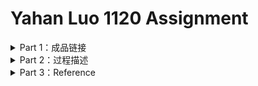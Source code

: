 # Yahan Luo 1120 Assignment
<details>
<summary> Part 1：成品链接 </summary>
  
### 成品链接

* 成品链接在此处！[请戳这里](https://readymag.com/u25494332/allthelightwecannotsee/)

* 一些小小的tip：
  * https://readymag.com/u25494332/allthelightwecannotsee/
  * **请使用Chrome浏览器！请使用Chrome浏览器！请使用Chrome浏览器！**
  * **如果打不开，请挂VPN**，**请挂VPN**，**请挂VPN**。站点在国外，我也没办法。
  * 加载速度太慢。希望可以等待一下呜呜呜呜。（其实也似乎只能等待？
  * 缩放比例在90%到110%为佳。
  * 大部分图像有交互，上下滑滑，随便点点？
  
</details>

 <details>
 <summary> Part 2：过程描述 </summary>
 
### 选题想法

这在我之前的md里面有，不再赘述。请戳[这里](https://github.com/YahanLuo/2019-Visual-Data-Journalism/tree/master/Assignment%201120)还有[这里](https://github.com/YahanLuo/2019-Visual-Data-Journalism/tree/master/Assignment%201126)。

### 制作过程

 1. **初级文本分析** （12月1日~12月5日）
 
    * 既然是做文本分析，那么文本自然是第一步。所以我的大部分资料都是围绕《所有我们看不见的光》（后简称《光》）这本书的中英文原著的文本在进行
    * 首先，我找不到纯英文版本的《光》。于是我用八爪鱼爬取了一个在线阅读的界面，把英文原文给copy了下来。将其导出成word。
    * 其次，我把里面所有的标点都去除，只留下干净的单词，导出成TXT。
    * 我最开始是企图做词频，使用了一种粗暴野蛮的方法————把txt导入在线词频网站，直接统计。
    * 但这样的问题在于，无意义的小词是最多的。比如"it","that","the"。
    * 而且，不同的网站居然结果还不一样！请看[这个](https://github.com/YahanLuo/2019-Visual-Data-Journalism/blob/master/Assignment%201220/wordfrequency.xlsx)，和[这个](https://github.com/YahanLuo/2019-Visual-Data-Journalism/blob/master/Assignment%201220/wordfrequency02.xlsx)。真的不一样。
    * 他喵了个咪的，这怎么能忍。
  
 2. **中级文本分析**（12月6日~12月7日）
 
    * 在研究了好几天R无果，既写不来词频也搞不来人物关系更分析不来情感波动之后（还被王小宁嘲笑了）
    * 我决定自己数！
    * 但是我不是要数文章。这本书的特点是 **分小节** ————写一段情节，提取一下主要的内容，打个小节。
    * 于是，我整理出了每一小节的**所属章**，**年份**，**具体日期**，**中英文标题**，**主人公**，**标题词性**。
    * 经过艰苦卓越坐痛屁股的努力，我终于摊着两本纸质书，把它给整理完了。
    * 戳[这里](https://github.com/YahanLuo/2019-Visual-Data-Journalism/blob/master/Assignment%201220/All_the_light_title_final.xlsx)看我的**小节整理清单**.
    
 3. **可视化之一**（12月7日~12月8日）
 
    * 此时的我陷入困境，拿着这些数据又有什么用呢？
    * 此时我打开了我的老朋友Tableau（要我说Tableau真的是可视化的好朋友！操作简便，图形种类也比较多，是真的可以给手足无措的我打开新世界大门的。）
    * 但是Tableau也没能给予我灵感。（S**t）
    * 我开始快乐摸鱼。（太真实了）
    * 我打开了google earth，想要看一看Saint Malo的样子。一看吓一跳————这也太美了！（我宣布，我心中的第一旅行地从雅典变成了圣马洛）
    * 言归正传，我截了沃博雷尔街4号的街景，就退出来了。
    * 但这时，我福至心灵了————为什么不用**地理可视化**呢？这本书里面那么多真实的地名，完全可以在地图上找到。
    
 4. **高级文本分析**（12月8日~12月15日）
  
    * 说干就干，我立刻着手整理了书中提到的所有**地名**，[戳这里看我的笔记](https://github.com/YahanLuo/2019-Visual-Data-Journalism/blob/master/Assignment%201220/%E5%A4%87%E6%B3%A8%202019%E5%B9%B412%E6%9C%888%E6%97%A5.pdf)
    * 因为整理，我又通读了一遍文本，突然明白，有的**意象**是在反复反复反复出现的。其实之前我就有感觉，但是没想过要去整理它。
    * 我在页边上简单整理了一下我脑子里最先出现的几个意象，居然发现两条人物线的意象可以一一对应，代表恐惧的，代表勇气的，代表亲情的。
    * 我立刻开始着手整理。
    * 我的整理方法非常粗暴：直接在微信读书里面搜索这个关键词，看它出现在哪些小节。
    * 讲道理，这是有讲究的。为什么不用词频？一个词在一个地方的反复吟咏，不能算是其多次出现。为什么不用英文小节？因为英文的整理出来的文本比较混乱，我只能看出词频，看不出它属于哪个小节。这样寻找，效率太低。而在微信读书中，我只要一搜索便出现，且我对于文本太熟悉（毕竟也读了七八遍），我基本知道漏掉了哪些，又有哪些是这个词语，但是指代的不是这个意象。
    * 在这个时候，我再一次福至心灵————既然物体可以搜索，那么**人名**为什么不可以？
    * 基于我之前的小节名称的Excel，我很快整理出一份**人物出现的小节**数的清单，并基于这两份Excel，清理了**两个人同时出现在一小节**的情况。
    * 在这里，可能我就会受到一些质疑。为什么这个算意象但哪个不算？为什么这个算人物互动但那个不算？首先，意象这个东西真的还蛮玄学，我的确也不知道有的分类方法是否可行。所以接受diss。但两个人出现在同一小节的标准，我还是有的。即两个人必须产生某种程度上的互动，比如交谈，比如一个人想起了另一个人。
    * 戳[这里](https://github.com/YahanLuo/2019-Visual-Data-Journalism/blob/master/Assignment%201220/images%20and%20relationship.xlsx)看我的整理清单（有三张表）。
    
  5. **内容框架确定**（12月8日~12月9日）
  
     * 其实这个时候我还没有开始整理意象和人名，但是看着逼近的ddl，我很着急。
     * 晚上和王思涵一起讨论的时候，我才发现原来从图的角度来说，我已经有很多内容了。确定了要做意象图，要做人物关系图，要再做一个地理可视化。
     * 以及我想把内容从书中引申出去，延展到现实的层面，让它意义更丰富。
     * 也就是在这个时候，我确定了主题 **"All the light we cannot see : About the book, beyond the page"**
     * 为什么没有中文名字？很简单，我想不出来好听的。
     * 就在8日晚上，我记得清清楚楚！我拿着ipad开始画mockup。 **那可真的是，如有神助的一夜** 真的就是一口气就把mockup给顺下来了。自己也满意。
     * 戳[这里](https://github.com/YahanLuo/2019-Visual-Data-Journalism/blob/master/Assignment%201220/mockup%20for%20all%20the%20light.pdf)，看我(精美）的 mockup。
  
  6. **可视化之二** （12月13日~12月16日）
  
     * 白天画画，晚上做图。
     * 画画靠ipad，[Procreate这个软件](https://procreate.art/)，导入老照片，描线，再加以修改。画主要人物，和艾蒂安的房子。
     * 做图本来是想用Tableau的，但是无奈配色真的不太行，于是就先在导出基本的圆圈的大小；再在ps里面修改颜色。
     * 意象图也是如此
     * 人物之间的线条也是ps画的。
     
  7. **史料收集** （12月11日~12月19日）
    
     * 这一部分主要是收集史料。
     * 这个时候我就发出痛苦的嚎叫了———为什么二战的数据集这么少！！！而且我想要的城镇死亡人数，疾病致死率，基本生活情况受影响人数什么的，全都没有。全部是统计什么飞机型号。轮船记录，你这让我怎么用？
     * 这绝不是我找不到。我连德国法国的官方在线档案库和地方在线档案库都翻过了，依然没有。
     * 后来，我仔细想了一下，这也很好理解。二战时，草菅人命的情况太多。死了人，有的时候草草掩埋一下就完事，谁来统计数量呢？**就连二战死亡的总人数，都是估算值**
     * **“此时无数胜有数”。战争的残酷，实在让我心头一紧。**
     * 当然，我还是找到了一些可用的数据和一些很不错的照片。照片主要是来自WW2这个数据库，内容之翔实，让人叹为观止。选了几张放在md上面了，自取。
   
     
  8. **第一部分：视觉呈现整合** （12月14日~12月18日）
  
     * 在视觉呈现上，我选择了一款和Wix很像的小众网页编辑器——**readymag**。虽然它需要氪金，但是，基础的操作和第一个作品的发布，都是不要钱的。
     * 在第一部分的文本上，我按照之前mockup的逻辑一路往下写。15号把文案发给苏老师看。虽然被苏老师diss了说**转折突兀**，但是由于我实在想不到一个别的组织串联的逻辑，所以也就没改。（哭哭）
     * 戳[这里](https://github.com/YahanLuo/2019-Visual-Data-Journalism/blob/master/Assignment%201220/%E4%B9%A6%E9%A1%B5%E4%B9%8B%E5%A4%96.pdf)，看我的头大的第一版文案。
     * 在第一部分的图上，我还想搞事情，企图用iframe插入一个**可拖拽的动力关系图**。其实都在hanabi做好了，但不知为何，底色改不了。真的无语。镝数倒是可以改底色，但是没有这个动力关系图。
     * 在此@苏老师催促开发部赶紧支持底色自选吧！
     * 总之，视觉呈现整合真的是，搞死我。每一个动效都要单独导出图层，再一层一层地叠加上去。尽管如此，这还是比写代码容易多了。高声感谢readymag！
     
  9. **可视化之三**（12月16日~12月19日）
  
     * 文章和后半部分的可视化元素并不多，照片，图标。当然，我在想，如何平衡这二者的比例，让人感受到真实的时候别忘了这还是一片数据新闻。
     * 不过，**这种刻意的平衡是必要的吗？**
     * 当我发现动效是可行的时候，我又开始想要搞事情了。
     * 比如最后那个部分**什么人干什么**的可视化，就一张表格几条轴的那个。我是19号下午才做的。本来的想法是直接放文案。但是实不相瞒。太丑了。
     * 所以我想了一下，觉得这样把线索明明白白展示在图上比较好。本来我的背景不是一张网格，而是一张圣马洛的地图。但是我个人觉得这个太冗杂，无效信息太多，会干扰读者。所以选择了网格作为背景。本来还有三条线索，我都删除了。只保留了核心的三个人物。
     * 也算是**在象形和抽象之间的平衡**吧。
     
 10. **第二部分：视觉呈现整合** （12月18日~12月19日）
 
     * 最后一部分整合相较于前面来说简单得多，没有了骚气的动效，画画圆，放放图，写写煽情文案，都很简单。
     * 从圣马洛的命运切入其实不在我计划之中，但我觉得这是值得一说的。
     * 最大的遗憾就是最后一部分关于Napola的数据太少，我也无力再可视化。以至于那一部分的体香看起来很单薄，感觉撑不起一个高潮迭起的结尾。
     * 后期有时间我会重做那一部分。
     * 19日晚上10点，我上传了结尾处最后一张台词图。
     * 杀青。

</details>

<details>
<summary> Part 3：Reference </summary>
  * [微信读书：《所有我们看不见的光》]（https://weread.qq.com/web/reader/f12329605c5526f12a64291kc81322c012c81e728d9d180）
  * [Litcharts: All the Light We Cannot See](https://www.litcharts.com/lit/all-the-light-we-cannot-see)
  
  * [INSTITUTE FOR HISTORICAL REVIEW: The Burning of Saint Malo *by Philip Beck*](http://www.ihr.org/jhr/v02/v02p301_Beck.html)
  * [Saint Malo 官网Data.StMalo-Agglomération](https://data.stmalo-agglomeration.fr/explore/dataset/monuments-historiques-classes-a-saint-malo/table/?sort=date&dataChart=eyJxdWVyaWVzIjpbeyJjaGFydHMiOlt7InR5cGUiOiJjb2x1bW4iLCJmdW5jIjoiQ09VTlQiLCJzY2llbnRpZmljRGlzcGxheSI6dHJ1ZSwiY29sb3IiOiIjNjZjMmE1In1dLCJ4QXhpcyI6ImRhdGUiLCJtYXhwb2ludHMiOiIiLCJ0aW1lc2NhbGUiOiJ5ZWFyIiwic29ydCI6IiIsImNvbmZpZyI6eyJkYXRhc2V0IjoibW9udW1lbnRzLWhpc3RvcmlxdWVzLWNsYXNzZXMtYS1zYWludC1tYWxvIiwib3B0aW9ucyI6eyJzb3J0IjoiZGF0ZSJ9fX1dLCJkaXNwbGF5TGVnZW5kIjp0cnVlLCJhbGlnbk1vbnRoIjp0cnVlfQ%3D%3D)
  * [The Battle of Saint-Malo in World War II](http://www.klangslattery.com/blog/entry/the-battle-of-saint-malo-in-world-war-ii)
  * 
  
  * [Saint-Malo-Rama: Saint-Malo en 1944, images d’une ville fantôme – partie 1](https://www.saint-malo-rama.com/2013/05/10/saint-malo-en-1944-images-dune-ville-fantome-partie-1.html)
  * [WW2: World War 2 Photo](https://ww2db.com/photo.php)
  * [Saint Malo Google Earth Image](https://earth.google.com/web/)
  
  
  
  * [Writer Words: Word Frequency Counter](http://www.writewords.org.uk/word_count.asp)
  * [Text Fixer: Online Word Counter for Text](https://www.textfixer.com/tools/online-word-counter.php#newText2)
  
  
  * [WW2: World War 2 Statistics](http://www.world-war-2.info/statistics/)
  * [WW2: World War 2 Casualties](http://www.world-war-2.info/casualties/)
  * [WW2: World War 2 Documents And Letters](https://ww2db.com/photo.php?list=sp&sp=d&startRow=20&keyword=&source=&color=&foreigntype=&foreigntype_id=&dt=&image_id=)
  * [The Wiener Holocaust Library: The Holocaust Explained](https://www.theholocaustexplained.org/life-in-nazi-occupied-europe/oppression/disabled/)
  * [United States Holocaust Memorial Library ]()
  
  
  
  

</details>

  
  
 
